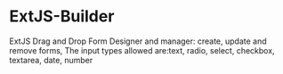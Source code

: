 # ExtJS-Builder
ExtJS Drag and Drop Form Designer and manager:
create, update and remove forms, The input types allowed are:text, radio, select, checkbox, textarea, date, number
